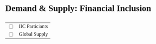 <!DOCTYPE html>
<meta charset="utf-8">
<meta name="viewport" content="width=device-width, initial-scale=1">
<link rel="stylesheet" href="https://www.w3schools.com/w3css/3/w3.css">
<style>

  .names {
  fill: none;
  stroke: #fff;
  stroke-linejoin: round;
  }

    /* Tooltip CSS */
    .d3-tip {
    line-height: 1.5;
    font-weight: 400;
    font-family:"avenir next", Arial, sans-serif;
    padding: 6px;
    background: rgba(0, 0, 0, 0.6);
    color: #FFA500;
    border-radius: 1px;
    pointer-events: none;
    }

    /* Creates a small triangle extender for the tooltip */
    .d3-tip:after {      
      box-sizing: border-box;
      display: inline;
      font-size: 8px;
      width: 100%;
      line-height: 1.5;
      color: rgba(0, 0, 0, 0.6);
      position: absolute;
      pointer-events: none;
      
    }

    /* Northward tooltips */
    .d3-tip.n:after {
      content: "\25BC";
      margin: -1px 0 0 0;
      top: 100%;
      left: 0;
      text-align: center;
    }

    /* Eastward tooltips */
    .d3-tip.e:after {
      content: "\25C0";
      margin: -4px 0 0 0;
      top: 50%;
      left: -8px;
    }

    /* Southward tooltips */
    .d3-tip.s:after {
      content: "\25B2";
      margin: 0 0 1px 0;
      top: -8px;
      left: 0;
      text-align: center;
    }

    /* Westward tooltips */
    .d3-tip.w:after {
      content: "\25B6";
      margin: -4px 0 0 -1px;
      top: 50%;
      left: 100%;
    }

/*    text{
      pointer-events:none;
    }*/

    .details{
      color:white;
    }

   /* The switch - the box around the slider */
.switch {
  position: relative;
  display: inline-block;
  width: 60px;
  height: 34px;
}

/* Hide default HTML checkbox */
.switch input {display:none;}

/* The slider */
.slider {
  position: absolute;
  cursor: pointer;
  top: 0;
  left: 0;
  right: 0;
  bottom: 0;
  background-color: #ccc;
  -webkit-transition: .4s;
  transition: .4s;
}

.slider:before {
  position: absolute;
  content: "";
  height: 26px;
  width: 26px;
  left: 4px;
  bottom: 4px;
  background-color: white;
  -webkit-transition: .4s;
  transition: .4s;
}

input:checked + .slider {
  background-color: #900;
}

input:focus + .slider {
  box-shadow: 0 0 1px #900;
}

input:checked + .slider:before {
  -webkit-transform: translateX(26px);
  -ms-transform: translateX(26px);
  transform: translateX(26px);
}

/* Rounded sliders */
.slider.round {
  border-radius: 34px;
}

.slider.round:before {
  border-radius: 50%;
}

</style>
<body>
  


<script src="https://d3js.org/d3.v4.min.js"></script>
<script src="https://d3js.org/queue.v1.min.js"></script>
<script src="https://d3js.org/topojson.v1.min.js"></script>
<script src="https://cdnjs.cloudflare.com/ajax/libs/d3-tip/0.7.1/d3-tip.min.js"></script>

<h1 style="font-family:avenir next;">Demand & Supply: Financial Inclusion</h1>
    <h2></h2>
    <div id="toggleContainer">
        <table>
            <tr>
                <td><label class="switch">
                    <input id="applicant_toggle" type="checkbox">
                    <div class="slider round"></div>
                </label></td>
                <td style="font-family:avenir next;">IIC Particiants</td>
            </tr>
            <tr>
                <td><label class="switch">
                    <input id="crunchbase_toggle" type="checkbox">
                    <div class="slider round"></div>
                </label></td>
                <td style="font-family:avenir next;">Global Supply</td>
            </tr>
        </table>
    </div>

<script>



var format = d3.format(",");

// Set tooltips
var tip = d3.tip()
            .attr('class', 'd3-tip')
            .offset([100, 0])
            .html(function(d) {
              return "<strong>Country: </strong><span class='details'>" + d.properties.name + "<br></span>" + 
              "<strong>Financial Inclusion Index: </strong><span class='details'>" + format(d.FinancialInclusionIndex) +"<br></span>";
              "<strong>Access: </strong><span class='details'>" + format(d.Access) +"<br></span>"
              "<strong>Usage: </strong><span class='details'>" + format(d.Usage) +"<br></span>"
              "<strong>quality: </strong><span class='details'>" + format(d.Quality) +"</span>";
            })

var bubbleTip = d3.tip()
            .attr('class', 'd3-tip')
            .attr('id', 'd3-tip-bubble')
            .offset([100, 0])
            .html(function(d) {
              return "<strong>City: </strong><span class='details'>" + d.city + "<br></span>" + "<strong>No. of IIC Applicants: </strong><span class='details'>" + format(d.applicants) +"</span>";
            })

// var legend = d3.select('svg')
//     .append("g")
//     .selectAll("g")
//     .data(color.domain())
//     .enter()
//     .append('g')
//       .attr('class', 'legend')
//       .attr('id', 'map-legend')
//       .attr('transform', function(d, i) {
//         var height = legendRectSize;
//         var x = 0;
//         var y = i * height;
//         return 'translate(' + x + ',' + y + ')';
//     });

var margin = {top: 0, right: 0, bottom: 0, left: 0},
            width = 960 - margin.left - margin.right,
            height = 860 - margin.top - margin.bottom;

var color = d3.scaleThreshold()
    // .domain([10000,100000,500000,1000000,5000000,10000000,50000000,100000000,500000000,1500000000])
    .domain([0, 10, 20, 30, 40, 50, 60, 70, 80, 90, 100])
    .range(["rgb(247,251,255)", "rgb(222,235,247)", "rgb(198,219,239)", "rgb(158,202,225)", "rgb(107,174,214)", "rgb(66,146,198)","rgb(33,113,181)","rgb(8,81,156)","rgb(8,48,107)","rgb(3,19,43)","rgb(1,10,20)"]);

var path = d3.geoPath();

var svg = d3.select("body")
            .append("svg")
            .attr("width", width)
            .attr("height", height)
            .append('g')
            .call(d3.zoom().on("zoom", function () {
              svg.attr("transform", d3.event.transform)
              }))
            .attr('class', 'map');

  //           var svg = d3.select("div#container")
  // .append("svg")
  // .attr("preserveAspectRatio", "xMinYMin meet")
  // .attr("viewBox", "0 0 300 300")
  // .classed("svg-content", true);


var projection = d3.geoMercator()
                   .scale(130)
                  .translate( [width / 2, height / 1.5]);

var path = d3.geoPath().projection(projection);

svg.call(tip);
svg.call(bubbleTip);

queue()
    .defer(d3.json, "world_countries.json")
    .defer(d3.csv, "fin_inclusion.csv")
    .defer(d3.csv, "fin_inc_applicants.csv")
    .defer(d3.csv, "tech_access_non_applicants.csv")
    .await(ready);

    console.log('hello')    

function ready(error, data, tech_access, tech_access_applicants, tech_access_non_applicants) {
  var techAccessById = {};

  tech_access.forEach(function(d) { techAccessById[d.id] = +d.FinancialInclusionIndex; });
  data.features.forEach(function(d) { d.FinancialInclusionIndex = techAccessById[d.id] });

  svg.append("g")
      .attr("class", "countries")
    .selectAll("path")
      .data(data.features)
    .enter().append("path")
      .attr("d", path)
      .attr("fill", "#b8b8b8")
      .style("fill", function(d) { return color(techAccessById[d.id]); })
      .style('stroke', 'white')
      .style('stroke-width', 1.5)
      .style("opacity",0.8)
      // tooltips
        .style("stroke","white")
        .style('stroke-width', 0.3)
        .on('mouseover',function(d){
          tip.show(d);

          d3.select(this)
            .style("opacity", 1)
            .style("stroke","white")
            .style("stroke-width",3);
        })
        .on('mouseout', function(d){
          tip.hide(d);

          d3.select(this)
            .style("opacity", 0.8)
            .style("stroke","white")
            .style("stroke-width",0.3);
        });

  svg.append("path")
      .datum(topojson.mesh(data.features, function(a, b) { return a.id !== b.id; }))
       // .datum(topojson.mesh(data.features, function(a, b) { return a !== b; }))
      .attr("class", "names")
      .attr("d", path);

// Add a scale for bubble size
var valueExtent = d3.extent(tech_access_applicants, function(d) { return +d.applicants; })
var size = d3.scaleSqrt()
    .domain(valueExtent)  // What's in the data
    .range([ 3, 10])  // Size in pixel    


  svg
    .selectAll("myCircles")
    .data(tech_access_applicants.sort(function(a,b) { return +b.applicants - +a.applicants }))//.filter(function(d,i){ return i<3 }))
    .enter()
    .append("circle")
      .attr("cx", function(d){ return projection([+d.lng, +d.lat])[0] })
      .attr("cy", function(d){ return projection([+d.lng, +d.lat])[1] })
      .attr("r", function(d){ return size(+d.applicants) })
      .attr("fill", "#ff0000")
      // .style("fill", function(d){ return color(d.homecontinent) })
      .attr("stroke", function(d){ if(d.applicants>0){return "black"}else{return "none"}  })
      .attr("stroke-width", 1)
      .attr("fill-opacity", .4)
      .attr("class", "applicants")
      .attr("visibility", "visible")
      // tooltips
        .style("stroke","white")
        .style('stroke-width', 0.3)
        .on('mouseover',function(d){
          bubbleTip.show(d, document.getElementById('d3-tip-bubble'));

          // svg.call(bubbleTip);

          d3.select(this)
            .style("opacity", 1)
            .style("stroke","white")
            .style("stroke-width",3);
        })
        .on('mouseout', function(d){
          bubbleTip.hide(d);

          d3.select(this)
            .style("opacity", 0.8)
            .style("stroke","white")
            .style("stroke-width",0.3);
        });
  
    // non-applicants
  // Add a scale for bubble size
  var valueExtentCB = d3.extent(tech_access_non_applicants, function(d) { return +d.non_applicants; })
  var sizeCB = d3.scaleSqrt()
    .domain(valueExtentCB)  // What's in the data
    .range([ 1, 30])  // Size in pixel    

    svg
    .selectAll("myCircles2")
    .data(tech_access_non_applicants.sort(function(a,b) { return +b.non_applicants - +a.non_applicants }))//.filter(function(d,i){ return i<3 }))
    .enter()
    .append("circle")
      .attr("cx", function(d){ return projection([+d.lng, +d.lat])[0] })
      .attr("cy", function(d){ return projection([+d.lng, +d.lat])[1] })
      .attr("r", function(d){ return sizeCB(+d.non_applicants) })
      .attr("fill", "#9370DB")
      // .style("fill", function(d){ return color(d.homecontinent) })
      .attr("stroke", function(d){ if(d.non_applicants>100){return "black"}else{return "none"}  })
      .attr("stroke-width", 1)
      .attr("fill-opacity", .4)
      .attr("class", "crunchbase")
      .attr("visibility", "hidden")
      // tooltips
        .style("stroke","white")
        .style('stroke-width', 0.3)
        .on('mouseover',function(d){
          // bubbleTip.show(d);
          // console.log(d);
          // svg.call(bubbleTip);

          d3.select(this)
            .style("opacity", 1)
            .style("stroke","white")
            .style("stroke-width",3);
        })
        .on('mouseout', function(d){
          bubbleTip.hide(d);

          d3.select(this)
            .style("opacity", 0.8)
            .style("stroke","white")
            .style("stroke-width",0.3);
        });


    }

var crunchbaseCheckbox = document.querySelector('input[id="crunchbase_toggle"]');
var applicantCheckbox = document.querySelector('input[id="applicant_toggle"]');
crunchbaseCheckbox.onchange = function() {
  if(this.checked) {
    d3.selectAll(".crunchbase").attr("visibility", "visible");
  } else {
    d3.selectAll(".crunchbase").attr("visibility", "hidden");
  }
};
applicantCheckbox.onchange = function() {
  if(this.checked) {
    d3.selectAll(".applicants").attr("visibility", "visible");
  } else {
    d3.selectAll(".applicants").attr("visibility", "hidden");
  }    
}; 
</script>
</body>
</html>
